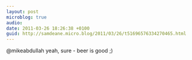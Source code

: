 ```yaml
---
layout: post
microblog: true
audio: 
date: 2011-03-26 18:26:38 +0100
guid: http://samdeane.micro.blog/2011/03/26/t51696576334270465.html
---
```

@mikeabdullah yeah, sure - beer is good ;)
